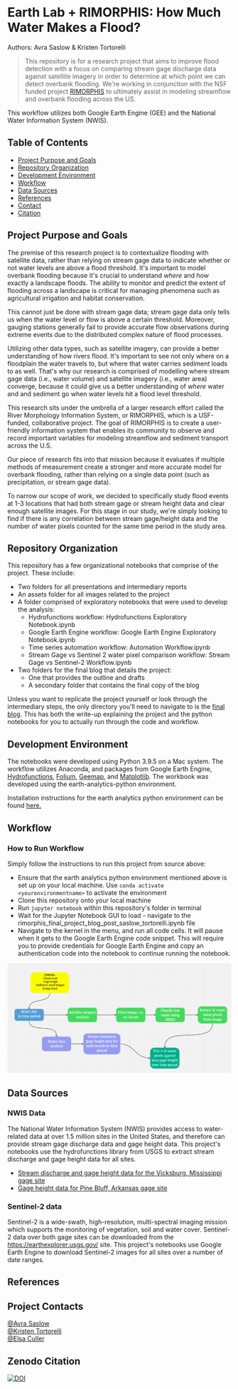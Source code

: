 # Earth Lab + RIMORPHIS: How Much Water Makes a Flood?

Authors: Avra Saslow & Kristen Tortorelli

  > This repository is for a research project that aims to improve flood detection with a focus on comparing stream gage discharge data against satellite imagery in order to determine at which point we can detect overbank flooding. We're working in conjunction with the NSF funded project [RIMORPHIS](https://rimorphis.org/) to ultimately assist in modeling streamflow and overbank flooding across the US.

This workflow utilizes both Google Earth Engine (GEE) and the National Water Information System (NWIS).

## Table of Contents
* [Project Purpose and Goals](https://github.com/AvraSaslow/ea-rimorphis#project-purpose-and-goals)
* [Repository Organization](https://github.com/AvraSaslow/ea-rimorphis#repository-organization)
* [Development Environment](https://github.com/AvraSaslow/ea-rimorphis#development-environment)
* [Workflow](https://github.com/AvraSaslow/ea-rimorphis#workflow)
* [Data Sources](https://github.com/AvraSaslow/ea-rimorphis#data-sources)
* [References](https://github.com/AvraSaslow/ea-rimorphis#references)
* [Contact](https://github.com/AvraSaslow/ea-rimorphis#project-contacts)
* [Citation](https://github.com/AvraSaslow/ea-rimorphis#zenodo-citation)

## Project Purpose and Goals
The premise of this research project is to contextualize flooding with satellite data, rather than relying on stream gage data to indicate whether or not water levels are above a flood threshold. It's important to model overbank flooding because it's crucial to understand _where_ and _how_ exactly a landscape floods. The ability to monitor and predict the extent of flooding across a landscape is critical for managing phenomena such as agricultural irrigation and habitat conservation.

This cannot just be done with stream gage data; stream gage data only tells us when the water level or flow is above a certain threshold. Moreover, gauging stations generally fail to provide accurate flow observations during extreme events due to the distributed complex nature of flood processes.

Utilizing other data types, such as satellite imagery, can provide a better understanding of how rivers flood. It's important to see not only where on a floodplain the water travels to, but where that water carries sediment loads to as well. That's why our research is comprised of modelling where stream gage data (i.e., water volume) and satellite imagery (i.e., water area) converge, because it could give us a better understanding of _where_ water and and sediment go when water levels hit a flood level threshold.

This research sits under the umbrella of a larger research effort called the River Morphology Information System, or RIMORPHIS, which is a USF-funded, collaborative project. The goal of RIMORPHIS is to create a user-friendly information system that enables its community to observe and record important variables for modeling streamflow and sediment transport across the U.S.

Our piece of research fits into that mission because it evaluates if multiple methods of measurement create a stronger and more accurate model for overbank flooding, rather than relying on a single data point (such as precipitation, or stream gage data).

To narrow our scope of work, we decided to specifically study flood events at 1-3 locations that had both stream gage or stream height data and clear enough satellite images. For this stage in our study, we're simply looking to find if there is any correlation between stream gage/height data and the number of water pixels counted for the same time period in the study area.

## Repository Organization

This repository has a few organizational notebooks that comprise of the project. These include:

* Two folders for all presentations and intermediary reports
* An assets folder for all images related to the project
* A folder comprised of exploratory notebooks that were used to develop the analysis:
  * Hydrofunctions workflow: Hydrofunctions Exploratory Notebook.ipynb
  * Google Earth Engine workflow: Google Earth Engine Exploratory Notebook.ipynb
  * Time series automation workflow: Automation Workflow.ipynb
  * Stream Gage vs Sentinel 2 water pixel comparison workflow: Stream Gage vs Sentinel-2 Workflow.ipynb
* Two folders for the final blog that details the project:
  * One that provides the outline and drafts
  * A secondary folder that contains the final copy of the blog

Unless you want to replicate the project yourself or look through the intermediary steps, the only directory you'll need to navigate to is the [final blog](https://github.com/AvraSaslow/ea-rimorphis/tree/main/Final%20Blog). This has both the write-up explaining the project and the python notebooks for you to actually run through the code and workflow. 

## Development Environment
The notebooks were developed using Python 3.9.5 on a Mac system. The workflow utilizes Anaconda, and packages from Google Earth Engine, [Hydrofunctions](https://pypi.org/project/hydrofunctions/), [Folium](https://pypi.org/project/folium/), [Geemap](https://geemap.org/), and [Matplotlib](https://matplotlib.org/stable/users/installing/index.html). The workbook was developed using the earth-analytics-python environment.

Installation instructions for the earth analytics python environment can be found [here.](https://www.earthdatascience.org/workshops/setup-earth-analytics-python/setup-python-conda-earth-analytics-environment/)


## Workflow

### How to Run Workflow
Simply follow the instructions to run this project from source above:

* Ensure that the earth analytics python environment mentioned above is set up on your local machine. Use `conda activate <yourenvironmentname>` to activate the environment
* Clone this repository onto your local machine
* Run `jupyter notebook` within this repository's folder in terminal
* Wait for the Jupyter Notebook GUI to load - navigate to the rimorphis_final_project_blog_post_saslow_tortorelli.ipynb file
* Navigate to the kernel in the menu, and run all code cells. It will pause when it gets to the Google Earth Engine code snippet. This will require you to provide credentials for Google Earth Engine and copy an authentication code into the notebook to continue running the notebook.

![workflow diagram](Assets/workflow.png)

## Data Sources
### NWIS Data

The National Water Information System (NWIS) provides access to water-related data at over 1.5 million sites in the United States, and therefore can provide stream gage discharge data and gage height data. This project's notebooks use the hydrofunctions library from USGS to extract stream discharge and gage height data for all sites.

* [Stream discharge and gage height data for the Vicksburg, Mississippi gage site](https://waterdata.usgs.gov/nwis/inventory/?site_no=07289000&agency_cd=USGS)
* [Gage height data for Pine Bluff, Arkansas gage site](https://waterdata.usgs.gov/usa/nwis/uv?site_no=07263650)


### Sentinel-2 data

Sentinel-2 is a wide-swath, high-resolution, multi-spectral imaging mission which supports the monitoring of vegetation, soil and water cover. Sentinel-2 data over both gage sites can be downloaded from the https://earthexplorer.usgs.gov/ site. This project's notebooks use Google Earth Engine to download Sentinel-2 images for all sites over a number of date ranges.


## References

## Project Contacts

[@Avra Saslow](mailto:avra.saslow@colorado.edu)<br>
[@Kristen Tortorelli](mailto:kristen.tortorelli@colorado.edu)<br>
[@Elsa Culler](mailto:elsa.culler@colorado.edu )<br>

## Zenodo Citation
[![DOI](https://zenodo.org/badge/495654495.svg)](https://zenodo.org/badge/latestdoi/495654495)
